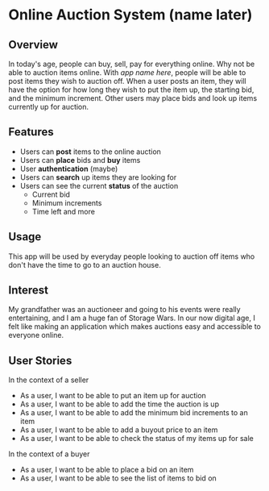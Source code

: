 # Online Auction System (name later)

## Overview
In today's age, people can buy, sell, pay for everything online. Why not be
able to auction items online. With *app name here*, people will be able to post
items they wish to auction off. When a user posts an item, they will have the option for
how long they wish to put the item up, the starting bid, and the minimum increment.
Other users may place bids and look up items currently up for auction. 

## Features
- Users can **post** items to the online auction
- Users can **place** bids and **buy** items
- User **authentication** (maybe)
- Users can **search** up items they are looking for
- Users can see the current **status** of the auction
    - Current bid
    - Minimum increments
    - Time left and more

## Usage
This app will be used by everyday people looking to auction off items who don't
have the time to go to an auction house. 

## Interest
My grandfather was an auctioneer and going to his events were really entertaining,
and I am a huge fan of Storage Wars. In our now digital age, I felt like making
an application which makes auctions easy and accessible to everyone online.

## User Stories
In the context of a seller
- As a user, I want to be able to put an item up for auction
- As a user, I want to be able to add the time the auction is up
- As a user, I want to be able to add the minimum bid increments to an item
- As a user, I want to be able to add a buyout price to an item
- As a user, I want to be able to check the status of my items up for sale

In the context of a buyer
- As a user, I want to be able to place a bid on an item
- As a user, I want to be able to see the list of items to bid on
